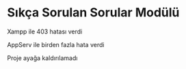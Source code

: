 # Sıkça Sorulan Sorular Modülü
Xampp ile 403 hatası verdi

AppServ ile birden fazla hata verdi

Proje ayağa kaldırılamadı
